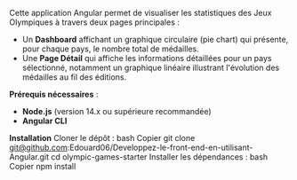 Cette application Angular permet de visualiser les statistiques des Jeux Olympiques à travers deux pages principales :
- Un **Dashboard** affichant un graphique circulaire (pie chart) qui présente, pour chaque pays, le nombre total de médailles.
- Une **Page Détail** qui affiche les informations détaillées pour un pays sélectionné, notamment un graphique linéaire illustrant l'évolution des médailles au fil des éditions.

**Prérequis nécessaires** : 

- **Node.js** (version 14.x ou supérieure recommandée)  
- **Angular CLI**  
  
**Installation**
Cloner le dépôt :
bash
Copier
git clone git@github.com:Edouard06/Developpez-le-front-end-en-utilisant-Angular.git
cd olympic-games-starter
Installer les dépendances :
bash
Copier
npm install